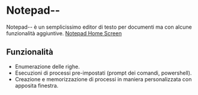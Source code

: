 # Notepad--
Notepad-- è un semplicissimo editor di testo per documenti ma con alcune funzionalità aggiuntive.
[Notepad Home Screen](https://github.com/FrancescoSantaniello/Notepad--/blob/master/Screenshot/home.png)
## Funzionalità
* Enumerazione delle righe.
* Esecuzioni di processi pre-impostati (prompt dei comandi, powershell).
* Creazione e memorizzazione di processi in maniera personalizzata con apposita finestra.
